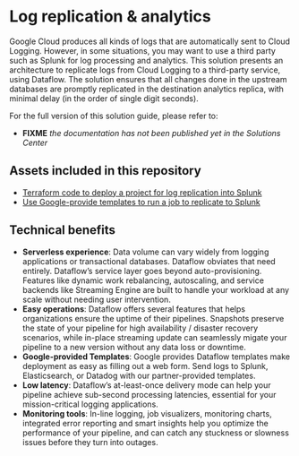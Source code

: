 # Log replication & analytics

Google Cloud produces all kinds of logs that are automatically sent to Cloud 
Logging. However, in some situations, you may want to use a third party such 
as Splunk for log processing and analytics. This solution presents an 
architecture to replicate logs from Cloud Logging to a third-party service, 
using Dataflow. The solution ensures that all changes done in the upstream 
databases are promptly replicated in the  destination analytics replica, 
with minimal delay (in the order of single digit seconds).   

For the full version of this solution guide, please refer to:

* **FIXME** _the documentation has not been published yet in the Solutions 
  Center_

## Assets included in this repository

* [Terraform code to deploy a project for log replication into Splunk](../terraform/log_replication_splunk/)
* [Use Google-provide templates to run a job to replicate to Splunk](../pipelines/log_replication_splunk/)

## Technical benefits

* **Serverless experience**: Data volume can vary widely from logging  
  applications or transactional databases. Dataflow obviates that need 
  entirely. Dataflow’s service layer goes beyond auto-provisioning. Features 
  like dynamic work rebalancing, autoscaling, and service backends like 
  Streaming Engine are built to handle your workload at any scale without 
  needing user intervention.    
* **Easy operations**: Dataflow offers several features that helps 
  organizations ensure the uptime of their pipelines. Snapshots preserve the 
  state of your pipeline for high availability / disaster recovery scenarios,
  while in-place streaming update can seamlessly migate your pipeline to a 
  new version without any data loss or downtime.   
* **Google-provided Templates**: Google provides Dataflow templates make 
  deployment as easy as filling out a web form. Send logs to Splunk, 
  Elasticsearch, or Datadog with our partner-provided templates.
* **Low latency**: Dataflow’s at-least-once delivery mode can help your 
  pipeline achieve sub-second processing latencies, essential for your 
  mission-critical logging applications. 
* **Monitoring tools**: In-line logging, job visualizers, monitoring charts, 
  integrated error reporting and smart insights help you optimize the 
  performance of your pipeline, and can catch any stuckness or slowness 
  issues before they turn into outages.  
